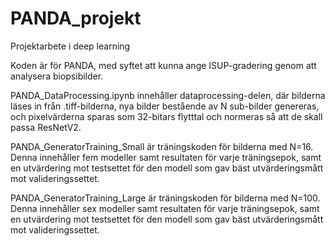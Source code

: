 # PANDA_projekt
Projektarbete i deep learning

Koden är för PANDA, med syftet att kunna ange ISUP-gradering genom att analysera biopsibilder.

PANDA_DataProcessing.ipynb innehåller dataprocessing-delen, där bilderna läses in från .tiff-bilderna, nya bilder bestående av N sub-bilder genereras, och pixelvärderna sparas
som 32-bitars flytttal och normeras så att de skall passa ResNetV2.

PANDA_GeneratorTraining_Small är träningskoden för bilderna med N=16. Denna innehåller fem modeller samt resultaten för varje träningsepok, samt en utvärdering mot testsettet för 
den modell som gav bäst utvärderingsmått mot valideringssettet.

PANDA_GeneratorTraining_Large är träningskoden för bilderna med N=100. Denna innehåller sex modeller samt resultaten för varje träningsepok, samt en utvärdering mot testsettet för 
den modell som gav bäst utvärderingsmått mot valideringssettet.
